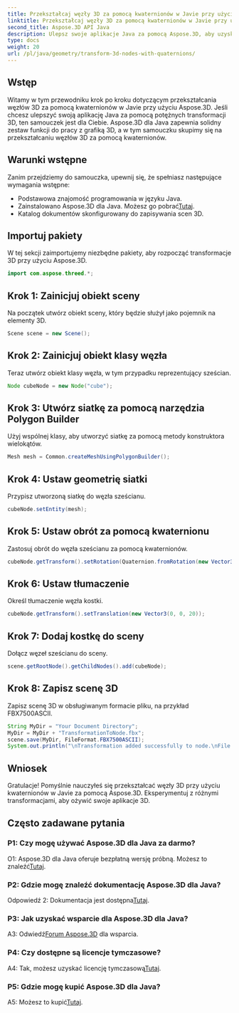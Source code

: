 ```yaml
---
title: Przekształcaj węzły 3D za pomocą kwaternionów w Javie przy użyciu Aspose.3D
linktitle: Przekształcaj węzły 3D za pomocą kwaternionów w Javie przy użyciu Aspose.3D
second_title: Aspose.3D API Java
description: Ulepsz swoje aplikacje Java za pomocą Aspose.3D, aby uzyskać potężne transformacje 3D. Z tego przewodnika krok po kroku dowiesz się, jak przekształcać węzły za pomocą kwaternionów.
type: docs
weight: 20
url: /pl/java/geometry/transform-3d-nodes-with-quaternions/
---
```

## Wstęp

Witamy w tym przewodniku krok po kroku dotyczącym przekształcania węzłów 3D za pomocą kwaternionów w Javie przy użyciu Aspose.3D. Jeśli chcesz ulepszyć swoją aplikację Java za pomocą potężnych transformacji 3D, ten samouczek jest dla Ciebie. Aspose.3D dla Java zapewnia solidny zestaw funkcji do pracy z grafiką 3D, a w tym samouczku skupimy się na przekształcaniu węzłów 3D za pomocą kwaternionów.

## Warunki wstępne

Zanim przejdziemy do samouczka, upewnij się, że spełniasz następujące wymagania wstępne:

- Podstawowa znajomość programowania w języku Java.
-  Zainstalowano Aspose.3D dla Java. Możesz go pobrać[Tutaj](https://releases.aspose.com/3d/java/).
- Katalog dokumentów skonfigurowany do zapisywania scen 3D.

## Importuj pakiety

W tej sekcji zaimportujemy niezbędne pakiety, aby rozpocząć transformacje 3D przy użyciu Aspose.3D.

```java
import com.aspose.threed.*;
```

## Krok 1: Zainicjuj obiekt sceny

Na początek utwórz obiekt sceny, który będzie służył jako pojemnik na elementy 3D.

```java
Scene scene = new Scene();
```

## Krok 2: Zainicjuj obiekt klasy węzła

Teraz utwórz obiekt klasy węzła, w tym przypadku reprezentujący sześcian.

```java
Node cubeNode = new Node("cube");
```

## Krok 3: Utwórz siatkę za pomocą narzędzia Polygon Builder

Użyj wspólnej klasy, aby utworzyć siatkę za pomocą metody konstruktora wielokątów.

```java
Mesh mesh = Common.createMeshUsingPolygonBuilder();
```

## Krok 4: Ustaw geometrię siatki

Przypisz utworzoną siatkę do węzła sześcianu.

```java
cubeNode.setEntity(mesh);
```

## Krok 5: Ustaw obrót za pomocą kwaternionu

Zastosuj obrót do węzła sześcianu za pomocą kwaternionów.

```java
cubeNode.getTransform().setRotation(Quaternion.fromRotation(new Vector3(0, 1, 0), new Vector3(0.3, 0.5, 0.1)));
```

## Krok 6: Ustaw tłumaczenie

Określ tłumaczenie węzła kostki.

```java
cubeNode.getTransform().setTranslation(new Vector3(0, 0, 20));
```

## Krok 7: Dodaj kostkę do sceny

Dołącz węzeł sześcianu do sceny.

```java
scene.getRootNode().getChildNodes().add(cubeNode);
```

## Krok 8: Zapisz scenę 3D

Zapisz scenę 3D w obsługiwanym formacie pliku, na przykład FBX7500ASCII.

```java
String MyDir = "Your Document Directory";
MyDir = MyDir + "TransformationToNode.fbx";
scene.save(MyDir, FileFormat.FBX7500ASCII);
System.out.println("\nTransformation added successfully to node.\nFile saved at " + MyDir);
```

## Wniosek

Gratulacje! Pomyślnie nauczyłeś się przekształcać węzły 3D przy użyciu kwaternionów w Javie za pomocą Aspose.3D. Eksperymentuj z różnymi transformacjami, aby ożywić swoje aplikacje 3D.

## Często zadawane pytania

### P1: Czy mogę używać Aspose.3D dla Java za darmo?

O1: Aspose.3D dla Java oferuje bezpłatną wersję próbną. Możesz to znaleźć[Tutaj](https://releases.aspose.com/).

### P2: Gdzie mogę znaleźć dokumentację Aspose.3D dla Java?

 Odpowiedź 2: Dokumentacja jest dostępna[Tutaj](https://reference.aspose.com/3d/java/).

### P3: Jak uzyskać wsparcie dla Aspose.3D dla Java?

 A3: Odwiedź[Forum Aspose.3D](https://forum.aspose.com/c/3d/18) dla wsparcia.

### P4: Czy dostępne są licencje tymczasowe?

 A4: Tak, możesz uzyskać licencję tymczasową[Tutaj](https://purchase.aspose.com/temporary-license/).

### P5: Gdzie mogę kupić Aspose.3D dla Java?

 A5: Możesz to kupić[Tutaj](https://purchase.aspose.com/buy).